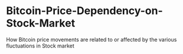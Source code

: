# Bitcoin-Price-Dependency-on-Stock-Market
How Bitcoin price movements are related to or affected by the various fluctuations in Stock market
